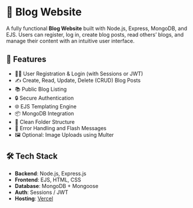 
# 📝 Blog Website

A fully functional **Blog Website** built with Node.js, Express, MongoDB, and EJS. Users can register, log in, create blog posts, read others’ blogs, and manage their content with an intuitive user interface.

## 🚀 Features

- 🧑‍💻 User Registration & Login (with Sessions or JWT)
- ✍️ Create, Read, Update, Delete (CRUD) Blog Posts
- 📚 Public Blog Listing
- 🔒 Secure Authentication
- 🌐 EJS Templating Engine
- 📦 MongoDB Integration
- 📁 Clean Folder Structure
- 📄 Error Handling and Flash Messages
- 🖼️ Optional: Image Uploads using Multer

## 🛠️ Tech Stack

- **Backend**: Node.js, Express.js
- **Frontend**: EJS, HTML, CSS
- **Database**: MongoDB + Mongoose
- **Auth**: Sessions / JWT
- **Hosting**: [Vercel](https://vaibhavblog.onrender.com/)


